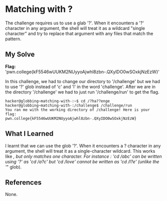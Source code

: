 # Matching with ?
The challenge requires us to use a glab '?'. When it encounters a '?' character in any argument, the shell will treat it as a wildcard "single character" and try to replace
that argument with any files that match the pattern.
## My Solve
**Flag:** 'pwn.college{kF5546wUUKM2NUyyoAjwhl8zbn-.QXyIDO0wSOxkjNzEzW}'

In this challenge, we had to change our directory to '/challenge' but we had to use '?' glob instead of 'c' and 'l' in the word 'challenge'. After we are in the directory
'/challenge' we had to just run '/challenge/run' to get the flag.
```
hacker@globbing~matching-with-:~$ cd /?ha??enge
hacker@globbing~matching-with-:/challenge$ /challenge/run
You ran me with the working directory of /challenge! Here is your flag:
pwn.college{kF5546wUUKM2NUyyoAjwhl8zbn-.QXyIDO0wSOxkjNzEzW}
```

## What I Learned
I learnt that we can use the glob '?'. When it encounters a ? character in any argument, the shell will treat it as a single-character wildcard. This works like *, but only 
matches one character. 
For instance : 
'cd /abc' can be written using '?' as 'cd /a?c' but 'cd /love' cannot be written as 'cd /l?e' (unlike the '*" glob).
## References
None.
